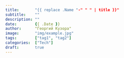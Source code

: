 ```yaml
---
title:       "{{ replace .Name "-" " " | title }}"
subtitle:    ""
description: ""
date:        {{ .Date }}
author:      "Георгий Кузора"
image:       "img/example.jpg"
tags:        ["tag1", "tag2"]
categories:  ["Tech"]
draft:       true
---
```


